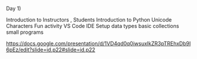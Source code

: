 Day 1)

Introduction to Instructors , Students
Introduction to Python
Unicode Characters 
Fun activity
VS Code IDE Setup 
data types 
   basic 
  collections
  small programs 


https://docs.google.com/presentation/d/1VD4qd0q0iwsuxIkZR3pTREhxDb9I6pEz/edit?slide=id.p22#slide=id.p22
